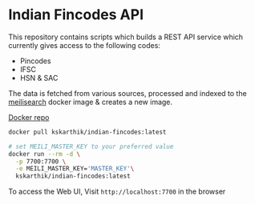 # Indian Fincodes API

This repository contains scripts which builds a REST API service which currently gives access to the following codes:

- Pincodes
- IFSC
- HSN & SAC

The data is fetched from various sources, processed and indexed to the [meilisearch](https://www.meilisearch.com) docker image & creates a new image.

[Docker repo](https://hub.docker.com/r/kskarthik/indian-fincodes)

```sh
docker pull kskarthik/indian-fincodes:latest

# set MEILI_MASTER_KEY to your preferred value
docker run --rm -d \
  -p 7700:7700 \
  -e MEILI_MASTER_KEY='MASTER_KEY'\
  kskarthik/indian-fincodes:latest
```

To access the Web UI, Visit `http://localhost:7700` in the browser
